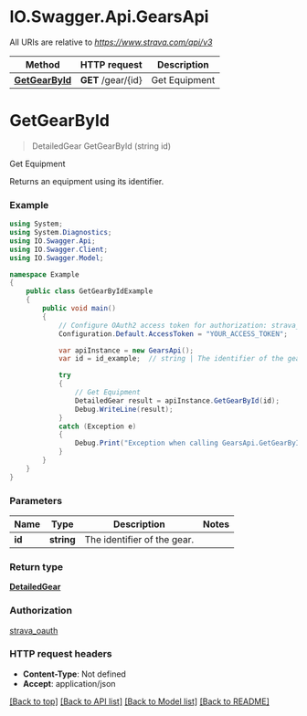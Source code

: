 # IO.Swagger.Api.GearsApi

All URIs are relative to *https://www.strava.com/api/v3*

Method | HTTP request | Description
------------- | ------------- | -------------
[**GetGearById**](GearsApi.md#getgearbyid) | **GET** /gear/{id} | Get Equipment

<a name="getgearbyid"></a>
# **GetGearById**
> DetailedGear GetGearById (string id)

Get Equipment

Returns an equipment using its identifier.

### Example
```csharp
using System;
using System.Diagnostics;
using IO.Swagger.Api;
using IO.Swagger.Client;
using IO.Swagger.Model;

namespace Example
{
    public class GetGearByIdExample
    {
        public void main()
        {
            // Configure OAuth2 access token for authorization: strava_oauth
            Configuration.Default.AccessToken = "YOUR_ACCESS_TOKEN";

            var apiInstance = new GearsApi();
            var id = id_example;  // string | The identifier of the gear.

            try
            {
                // Get Equipment
                DetailedGear result = apiInstance.GetGearById(id);
                Debug.WriteLine(result);
            }
            catch (Exception e)
            {
                Debug.Print("Exception when calling GearsApi.GetGearById: " + e.Message );
            }
        }
    }
}
```

### Parameters

Name | Type | Description  | Notes
------------- | ------------- | ------------- | -------------
 **id** | **string**| The identifier of the gear. | 

### Return type

[**DetailedGear**](DetailedGear.md)

### Authorization

[strava_oauth](../README.md#strava_oauth)

### HTTP request headers

 - **Content-Type**: Not defined
 - **Accept**: application/json

[[Back to top]](#) [[Back to API list]](../README.md#documentation-for-api-endpoints) [[Back to Model list]](../README.md#documentation-for-models) [[Back to README]](../README.md)
